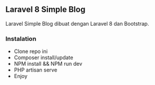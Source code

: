 ## Laravel 8 Simple Blog

Laravel Simple Blog dibuat dengan Laravel 8 dan Bootstrap.

### Instalation

* Clone repo ini
* Composer install/update
* NPM install && NPM run dev
* PHP artisan serve
* Enjoy
